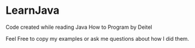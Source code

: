 # LearnJava
Code created while reading Java How to Program by Deitel

Feel Free to copy my examples or ask me questions about how I did them.